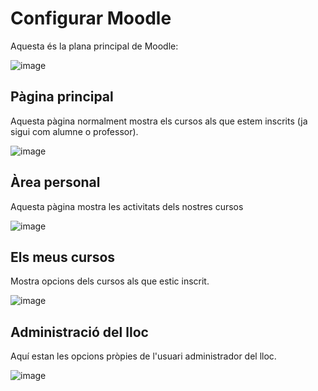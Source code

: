 # Configurar Moodle

Aquesta és la plana principal de Moodle:

![image](https://github.com/XaSaFa/MP08-23-24/assets/110727546/c04320c3-5ae4-404e-a7fd-28822d1150e1)

## Pàgina principal

Aquesta pàgina normalment mostra els cursos als que estem inscrits (ja sigui com alumne o professor).

![image](https://github.com/XaSaFa/MP08-23-24/assets/110727546/bdea9e5e-453f-4e81-84f2-386da9ced85e)

## Àrea personal

Aquesta pàgina mostra les activitats dels nostres cursos

![image](https://github.com/XaSaFa/MP08-23-24/assets/110727546/747465bc-1902-4ee9-8b00-3836ab70d1d1)

## Els meus cursos

Mostra opcions dels cursos als que estic inscrit.

![image](https://github.com/XaSaFa/MP08-23-24/assets/110727546/9152989c-60ae-46ce-adb7-eb15f56353bc)

## Administració del lloc

Aquí estan les opcions pròpies de l'usuari administrador del lloc.

![image](https://github.com/XaSaFa/MP08-23-24/assets/110727546/297793f3-e2ab-48a5-991b-9cbe01d69a1b)
